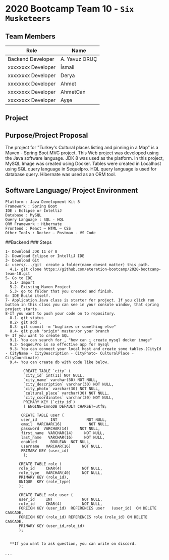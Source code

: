 
# 2020 Bootcamp Team 10 - `Six Musketeers`

## Team Members

| Role               | Name      |
|--------------------|-----------|
| Backend Developer  | A. Yavuz ORUÇ  |
| xxxxxxxx Developer | İsmail   |
| xxxxxxxx Developer | Derya  |
| xxxxxxxx Developer | Ahmet  |
| xxxxxxxx Developer | AhmetCan  |
| xxxxxxxx Developer | Ayşe  |

## Project

  ## Purpose/Project Proposal
  The project for "Turkey's Cultural places listing and pinning in a Map" is a Maven - Spring Boot MVC project. This Web project was developed using the Java software language. JDK 8 was used as the platform. In this project, MySQL Image was created using Docker. Tables were created in Localhost using SQL query language in Sequelpro. HQL query language is used for database query. Hibernate was used as an ORM tool.

  ## Software Language/ Project Environment

    Platform : Java Development Kit 8
    Framework : Spring Boot
    IDE : Eclipse or IntelliJ
    Database : MySQL
    Query Language : SQL - HQL
    ORM Framework : Hibernate
    Frontend : React – HTML – CSS
    Other Tools : Docker – Postman - VS Code

##Backend
    ### Steps
    
    1- Download JDK 11 or 8
    2- Download Eclipse or IntelliJ IDE
    3- Download Git
    4- users/.../git  create a folder(name doesnt matter) this path.
      4.1- git clone https://github.com/eteration-bootcamp/2020-bootcamp-team-10.git
    5- Go to IDE
      5.1- Import
      5.2- Existing Maven Project
      5.3- go to folder that you created and finish.
    6- IDE Build itself.
    7- Application.Java class is starter for project. If you click run button in this class you can see in your console window, that spring project starts.
    8-If you want to push your code on to repository.
      8.1- git status
      8.2- git add .
      8.3- git commit -m "bugfixes or something else"
      8.4- git push "origin" master/or your branch
    9- If you want to create SQL
      9.1- You can search for , "how can ı create mysql docker image"
      9.2- SequeLPro is so effective app for mysql
      9.3- You can connect your local host and create some tables.(CityId - CityName - CityDescription - CityPhoto- CulturalPlace -CityCoordinate)
      9.4- You can create db with code like below.
           
            CREATE TABLE `city` (
            `city_id` int(11) NOT NULL,
            `city_name` varchar(30) NOT NULL,
            `city_description` varchar(30) NOT NULL,
            `city_photo` varchar(30) NOT NULL,
            `cultural_place` varchar(30) NOT NULL,
            `city_coordinates` varchar(30) NOT NULL,
            PRIMARY KEY (`city_id`)
            ) ENGINE=InnoDB DEFAULT CHARSET=utf8;

           CREATE TABLE user (
           user_id      INT             NOT NULL,
           email  VARCHAR(16)            NOT NULL,
           password  VARCHAR(14)     NOT NULL,
           first_name  VARCHAR(14)     NOT NULL,
           last_name   VARCHAR(16)     NOT NULL,
           enabled      BOOLEAN  NOT NULL,    
           username   VARCHAR(16)     NOT NULL,
           PRIMARY KEY (user_id)
            );

          CREATE TABLE role (
          role_id     CHAR(4)         NOT NULL,
          role_type   VARCHAR(40)     NOT NULL,
          PRIMARY KEY (role_id),
          UNIQUE  KEY (role_type)
          );

          CREATE TABLE role_user (
          user_id     INT             NOT NULL,
          role_id     CHAR(4)         NOT NULL,
          FOREIGN KEY (user_id)  REFERENCES user   (user_id)  ON DELETE CASCADE,
          FOREIGN KEY (role_id) REFERENCES role (role_id) ON DELETE CASCADE,
          PRIMARY KEY (user_id,role_id)
          );
      
      
      **If you want to ask question, you can write on discord.
      
    
.
.
.
